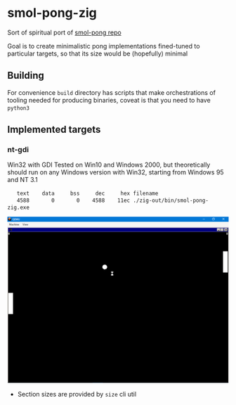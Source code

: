 # smol-pong-zig
Sort of spiritual port of [smol-pong repo](https://github.com/g3rwy/smol-pong)

Goal is to create minimalistic pong implementations fined-tuned to particular targets, so that its size would be (hopefully) minimal

## Building
For convenience `build` directory has scripts that make orchestrations of tooling needed for producing binaries, coveat is that you need to have `python3`

## Implemented targets
### nt-gdi
Win32 with GDI
Tested on Win10 and Windows 2000, but theoretically should run on any Windows version with Win32, starting from Windows 95 and NT 3.1
```
   text    data     bss     dec     hex filename
   4588       0       0    4588    11ec ./zig-out/bin/smol-pong-zig.exe
```
![smol-pong-zig running on windows 2000 in qemu](/demo/windows2000.png)

* Section sizes are provided by `size` cli util
